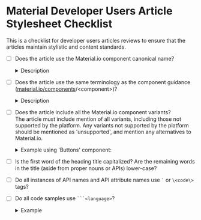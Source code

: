 # Material Developer Users Article Stylesheet Checklist

This is a checklist for developer users articles reviews to ensure that the articles maintain stylistic and content standards.


- [ ]  Does the article use the Material.io component canonical name?

	<details>
		<summary>Description</summary>

	Use the canonical name (the name used in <a href="https://material.io/components/">material.io/components</a>\/\<component\>) instead of the API name for the platform. Reference the platform API name only when referencing the API.<br>

	For example Buttons: <br>
		 'Text button' is the canonical name, but <code>FlatButton</code> is the API name in Flutter. When describing the component or component variant in the text, use 'text button' and use 'FlatButton' only in either the API references or code samples.


	</details>

- [ ]  Does the article use the same terminology as the component guidance (<a href="https://material.io/components/">material.io/components</a>/\<component\>)?

	<details>
		<summary>Description</summary>

	Aside from API variables and parameters, use the terminology from the component guidance pages.

	For example Chips: <br>
	The <a href="https://material.io/components/chips/#anatomy">Chips guidance</a> describes the use of 'Thumbnails' and 'Remove icon' images/icons. However, the <a href="https://material.io/develop/web/components/chips/#leading-and-trailing-icons">Web chips</a> article uses the terminology 'leading' and trailing' to describe the same images/icons.

	</details>

- [ ]  Does the article include all the Material.io component variants?<br>
	The article must include mention of all variants, including those not supported by the platform. Any variants not supported by the platform should be mentioned as 'unsupported', and mention any alternatives to Material.io.

	<details>
		<summary>Example using 'Buttons' component:
		</summary>

	[Material.io/buttons](https://material.io/components/buttons) has 4 different variants: <br>
	<ul>
		<li>Text</li>
		<li>Outlined</li>
		<li>Contained</li>
		<li>Toggle</li>
		<ul>
			<li> Toggle Bar</li>
			<li> Toggle Icon</li>
		</ul>
	</ul>
	</details>

- [ ]  Is the first word of the heading title capitalized? Are the remaining words in the title (aside from proper nouns or APIs) lower-case?
- [ ]  Do all instances of API names and API attribute names use <code>\`</code> or `\<code\>` tags?
- [ ]  Do all code samples use <code>\`\`\`\<language\></code>?

	<details>
		<summary>Example</summary>

	\`\`\`html
	\<head\> <br>
	&nbsp;&nbsp;&nbsp;&nbsp;  \<link rel="stylesheet" href="https://fonts.googleapis.com/icon?family=Material+Icons"\><br>
	\</head\><br>
	\`\`\`
